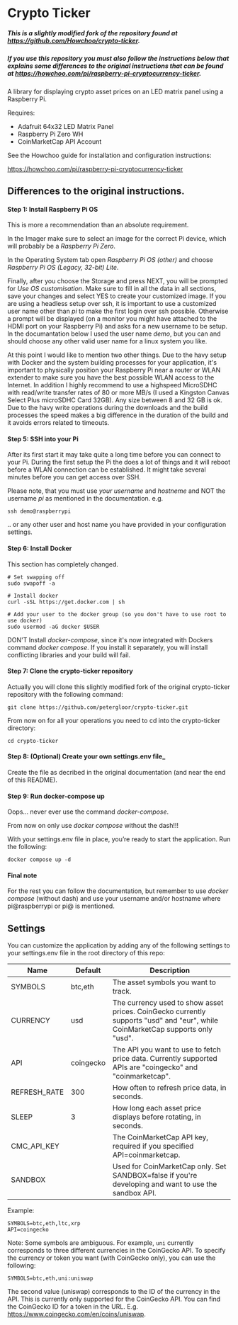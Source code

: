 # Crypto Ticker

##### This is a slightly modified fork of the repository found at https://github.com/Howchoo/crypto-ticker.
##### If you use this repository you must also follow the instructions below that explains some differences to the original instructions that can be found at https://howchoo.com/pi/raspberry-pi-cryptocurrency-ticker.

A library for displaying crypto asset prices on an LED matrix panel using a Raspberry Pi.

Requires:

  * Adafruit 64x32 LED Matrix Panel
  * Raspberry Pi Zero WH
  * CoinMarketCap API Account

See the Howchoo guide for installation and configuration instructions:

https://howchoo.com/pi/raspberry-pi-cryptocurrency-ticker

## Differences to the original instructions.

#### Step 1: Install Raspberry Pi OS
This is more a recommendation than an absolute requirement.

In the Imager make sure to select an image for the correct Pi device, which will probably be a _Raspberry Pi Zero_. 

In the Operating System tab open _Raspberry Pi OS (other)_ and choose _Raspberry Pi OS (Legacy, 32-bit) Lite_.

Finally, after you choose the Storage and press NEXT, you will be prompted for _Use OS customisation_. Make sure to fill in all the data in all sections, save your changes and select YES to create your customized image. If you are using a headless setup over ssh, it is important to use a customized user name other than _pi_ to make the first login over ssh possible. Otherwise a prompt will be displayed (on a monitor you might have attached to the HDMI port on your Raspberry Pi) and asks for a new username to be setup. In the documantation below I used the user name _demo_, but you can and should choose any other valid user name for a linux system you like.

At this point I would like to mention two other things. Due to the havy setup with Docker and the system building processes for your application, it's important to physically position your Raspberry Pi near a router or WLAN extender to make sure you have the best possible WLAN access to the Internet. In addition I highly recommend to use a highspeed MicroSDHC with read/write transfer rates of 80 or more MB/s (I used a Kingston Canvas Select Plus microSDHC Card 32GB). Any size between 8 and 32 GB is ok. Due to the havy write operations during the downloads and the build processes the speed makes a big difference in the duration of the build and it avoids errors related to timeouts.

#### Step 5: SSH into your Pi

After its first start it may take quite a long time before you can connect to your Pi. During the first setup the Pi the does a lot of things and it will reboot before a WLAN connection can be established. It might take several minutes before you can get access over SSH.

Please note, that you must use _your username_ and _hostneme_ and NOT the username _pi_ as mentioned in the documentation.
e.g.

    ssh demo@raspberrypi

.. or any other user and host name you have provided in your configuration settings.

#### Step 6: Install Docker

This section has completely changed. 

    # Set swapping off
    sudo swapoff -a

    # Install docker
    curl -sSL https://get.docker.com | sh

    # Add your user to the docker group (so you don't have to use root to use docker)
    sudo usermod -aG docker $USER

DON'T Install _docker-compose_, since it's now integrated with Dockers command _docker compose_.
If you install it separately, you will install conflicting libraries and your build will fail.

#### Step 7: Clone the crypto-ticker repository
Actually you will clone this slightly modified fork of the original crypto-ticker repository with the following command:

    git clone https://github.com/petergloor/crypto-ticker.git

From now on for all your operations you need to cd into the crypto-ticker directory:

    cd crypto-ticker

#### Step 8: (Optional) Create your own settings.env file_ 
Create the file as decribed in the original documentation (and near the end of this README).

#### Step 9: Run docker-compose up
Oops... never ever use the command _docker-compose_. 

From now on only use _docker compose_ without the dash!!!

With your settings.env file in place, you’re ready to start the application. Run the following:

    docker compose up -d

#### Final note

For the rest you can follow the documentation, but remember to use _docker compose_ (without dash) and use your username and/or hostname where pi@raspberrypi or pi@<ip> is mentioned.


## Settings

You can customize the application by adding any of the following settings to your settings.env file in the root directory of this repo:


| Name | Default | Description |
|--|--|--|
| SYMBOLS | btc,eth | The asset symbols you want to track. |
| CURRENCY | usd | The currency used to show asset prices. CoinGecko currently supports "usd" and "eur", while CoinMarketCap supports only "usd". |
| API | coingecko | The API you want to use to fetch price data. Currently supported APIs are "coingecko" and "coinmarketcap". |
| REFRESH_RATE | 300 | How often to refresh price data, in seconds. |
| SLEEP | 3 | How long each asset price displays before rotating, in seconds. |
| CMC\_API\_KEY | | The CoinMarketCap API key, required if you specified API=coinmarketcap. |
| SANDBOX | | Used for CoinMarketCap only. Set SANDBOX=false if you're developing and want to use the sandbox API. |

Example:

```
SYMBOLS=btc,eth,ltc,xrp
API=coingecko
```

Note: Some symbols are ambiguous. For example, `uni` currently corresponds to three different currencies in the CoinGecko API. To specify the
currency or token you want (with CoinGecko only), you can use the following:

```
SYMBOLS=btc,eth,uni:uniswap
```

The second value (uniswap) corresponds to the ID of the currency in the API. This is currently only supported for the CoinGecko API. You can
find the CoinGecko ID for a token in the URL. E.g. https://www.coingecko.com/en/coins/uniswap.
